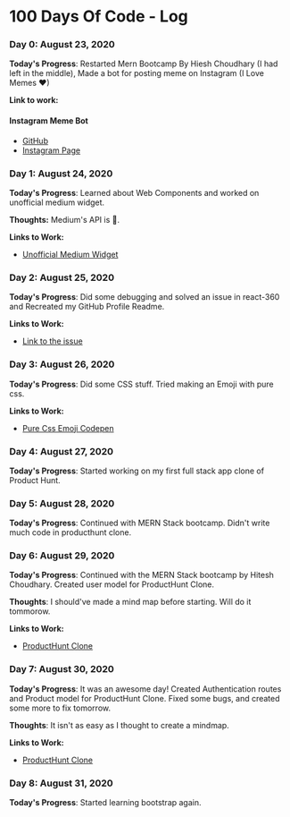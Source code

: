 # 100 Days Of Code - Log

### Day 0: August 23, 2020

**Today's Progress**: Restarted Mern Bootcamp By Hiesh Choudhary (I had left in the middle), Made a bot for posting meme on Instagram (I Love Memes ❤)
<!--
**Thoughts:** I really struggled with CSS, but, overall, I feel like I am slowly getting better at it. Canvas is still new for me, but I managed to figure out some basic functionality.
-->
**Link to work:** 
#### Instagram Meme Bot
- [GitHub](https://github.com/piyushsuthar/instagram-meme-bot)
- [Instagram Page](https://www.instagram.com/latestdevmemes/)

### Day 1: August 24, 2020

**Today's Progress**: Learned about Web Components and worked on unofficial medium widget.

**Thoughts:** Medium's API is 💩.

**Links to Work:**
- [Unofficial Medium Widget](https://github.com/PiyushSuthar/medium-widget)

### Day 2: August 25, 2020

**Today's Progress**: Did some debugging and solved an issue in react-360 and Recreated my GitHub Profile Readme.

**Links to Work:**
- [Link to the issue](https://github.com/facebook/react-360/issues/828)

### Day 3: August 26, 2020

**Today's Progress**: Did some CSS stuff. Tried making an Emoji with pure css.

**Links to Work:**
- [Pure Css Emoji Codepen](https://codepen.io/piyushsuthar/pen/wvGJOQq)

### Day 4: August 27, 2020

**Today's Progress**: Started working on my first full stack app clone of Product Hunt.

### Day 5: August 28, 2020

**Today's Progress**: Continued with MERN Stack bootcamp. Didn't write much code in producthunt clone.

### Day 6: August 29, 2020

**Today's Progress**: Continued with the MERN Stack bootcamp by Hitesh Choudhary. Created user model for ProductHunt Clone.

**Thoughts**: I should've made a mind map before starting. Will do it tommorow.

**Links to Work:**
- [ProductHunt Clone](https://github.com/PiyushSuthar/producthunt-clone)

### Day 7: August 30, 2020

**Today's Progress**: It was an awesome day! Created Authentication routes and Product model for ProductHunt Clone. Fixed some bugs, and created some more to fix tomorrow.

**Thoughts**: It isn't as easy as I thought to create a mindmap.

**Links to Work:**
- [ProductHunt Clone](https://github.com/PiyushSuthar/producthunt-clone)

### Day 8: August 31, 2020

**Today's Progress**: Started learning bootstrap again.
